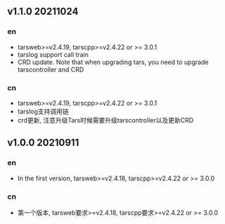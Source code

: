 

## v1.1.0 20211024
### en
- tarsweb>=v2.4.19, tarscpp>=v2.4.22 or >= 3.0.1
- tarslog support call train
- CRD update. Note that when upgrading tars, you need to upgrade tarscontroller and CRD

### cn
- tarsweb>=v2.4.19, tarscpp>=v2.4.22 or >= 3.0.1
- tarslog支持调用链
- crd更新, 注意升级Tars时候需要升级tarscontroller以及更新CRD

## v1.0.0 20210911
### en
- In the first version, tarsweb>=v2.4.18, tarscpp>=v2.4.22 or >= 3.0.0

### cn
- 第一个版本, tarsweb要求>=v2.4.18, tarscpp要求>=v2.4.22 or >= 3.0.0